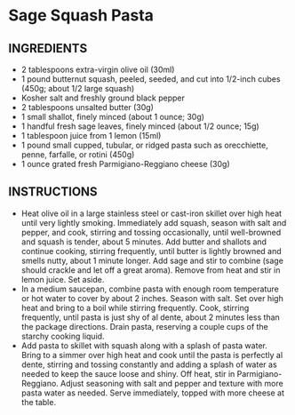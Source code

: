 # Sage Squash Pasta

## INGREDIENTS
- 2 tablespoons extra-virgin olive oil (30ml)
- 1 pound butternut squash, peeled, seeded, and cut into 1/2-inch cubes (450g; about 1/2 large squash)
- Kosher salt and freshly ground black pepper
- 2 tablespoons unsalted butter (30g)
- 1 small shallot, finely minced (about 1 ounce; 30g)
- 1 handful fresh sage leaves, finely minced (about 1/2 ounce; 15g)
- 1 tablespoon juice from 1 lemon (15ml)
- 1 pound small cupped, tubular, or ridged pasta such as orecchiette, penne, farfalle, or rotini (450g)
- 1 ounce grated fresh Parmigiano-Reggiano cheese (30g)

## INSTRUCTIONS

- Heat olive oil in a large stainless steel or cast-iron skillet over high heat until very lightly smoking. Immediately add squash, season with salt and pepper, and cook, stirring and tossing occasionally, until well-browned and squash is tender, about 5 minutes. Add butter and shallots and continue cooking, stirring frequently, until butter is lightly browned and smells nutty, about 1 minute longer. Add sage and stir to combine (sage should crackle and let off a great aroma). Remove from heat and stir in lemon juice. Set aside.
- In a medium saucepan, combine pasta with enough room temperature or hot water to cover by about 2 inches. Season with salt. Set over high heat and bring to a boil while stirring frequently. Cook, stirring frequently, until pasta is just shy of al dente, about 2 minutes less than the package directions. Drain pasta, reserving a couple cups of the starchy cooking liquid.
- Add pasta to skillet with squash along with a splash of pasta water. Bring to a simmer over high heat and cook until the pasta is perfectly al dente, stirring and tossing constantly and adding a splash of water as needed to keep the sauce loose and shiny. Off heat, stir in Parmigiano-Reggiano. Adjust seasoning with salt and pepper and texture with more pasta water as needed. Serve immediately, topped with more cheese at the table.
